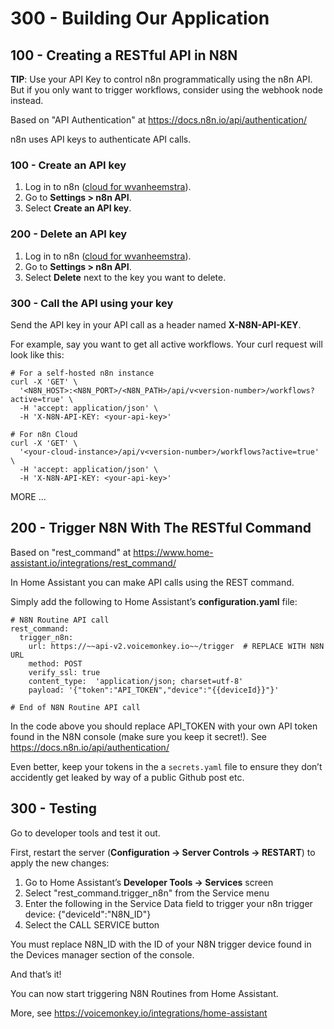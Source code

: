 # 300 - Building Our Application

## 100 - Creating a RESTful API in N8N

**TIP**: Use your API Key to control n8n programmatically using the n8n API. But if you only want to trigger workflows, consider using the webhook node instead.

Based on "API Authentication" at https://docs.n8n.io/api/authentication/

n8n uses API keys to authenticate API calls.

### 100 - Create an API key

1. Log in to n8n ([cloud for wvanheemstra](https://wvanheemstra.app.n8n.cloud)).
2. Go to **Settings > n8n API**.
3. Select **Create an API key**.

### 200 - Delete an API key

1. Log in to n8n ([cloud for wvanheemstra](https://wvanheemstra.app.n8n.cloud)).
2. Go to **Settings > n8n API**.
3. Select **Delete** next to the key you want to delete.

### 300 - Call the API using your key

Send the API key in your API call as a header named **X-N8N-API-KEY**.

For example, say you want to get all active workflows. Your curl request will look like this:

```
# For a self-hosted n8n instance
curl -X 'GET' \
  '<N8N_HOST>:<N8N_PORT>/<N8N_PATH>/api/v<version-number>/workflows?active=true' \
  -H 'accept: application/json' \
  -H 'X-N8N-API-KEY: <your-api-key>'

# For n8n Cloud
curl -X 'GET' \
  '<your-cloud-instance>/api/v<version-number>/workflows?active=true' \
  -H 'accept: application/json' \
  -H 'X-N8N-API-KEY: <your-api-key>'
```

MORE ...


## 200 - Trigger N8N With The RESTful Command

Based on "rest_command" at https://www.home-assistant.io/integrations/rest_command/

In Home Assistant you can make API calls using the REST command.

Simply add the following to Home Assistant’s **configuration.yaml** file:

```
# N8N Routine API call
rest_command:
  trigger_n8n:
    url: https://~~api-v2.voicemonkey.io~~/trigger  # REPLACE WITH N8N URL
    method: POST
    verify_ssl: true
    content_type:  'application/json; charset=utf-8'
    payload: '{"token":"API_TOKEN","device":"{{deviceId}}"}'

# End of N8N Routine API call
```

In the code above you should replace API_TOKEN with your own API token found in the N8N console (make sure you keep it secret!). See https://docs.n8n.io/api/authentication/

Even better, keep your tokens in the a ```secrets.yaml``` file to ensure they don’t accidently get leaked by way of a public Github post etc.

## 300 - Testing

Go to developer tools and test it out.

First, restart the server (**Configuration -> Server Controls -> RESTART**) to apply the new changes:

1. Go to Home Assistant’s **Developer Tools -> Services** screen
2. Select "rest_command.trigger_n8n" from the Service menu
3. Enter the following in the Service Data field to trigger your n8n trigger device:
   {"deviceId":"N8N_ID"}
4. Select the CALL SERVICE button

You must replace N8N_ID with the ID of your N8N trigger device found in the Devices manager section of the console.

And that’s it!

You can now start triggering N8N Routines from Home Assistant.

More, see https://voicemonkey.io/integrations/home-assistant
